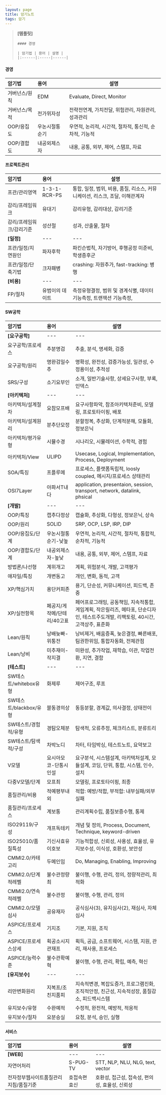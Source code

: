 ```yaml
---
layout: page
title: 암기노트
tags: 암기
---
```


> **[템플릿]**  
> ```
> #### 경영
> 
> | 암기법 | 용어 | 설명 |
> |:------|:-----|------|
> ```


#### 경영

| 암기법 | 용어 | 설명 |
|:-----|:-----|-----|
| 거버넌스/원칙 | EDM | Evaluate, Direct, Monitor |
| 거버넌스/목적 | 전가위자성 | 전략전연계, 가치전달, 위험관리, 자원관리, 성과관리 |
| OOP/응집도 | 우논시절통순기 | 우연적, 논리적, 시간적, 절차적, 통신적, 순차적, 기능적 |
| OOP/결합도 | 내공외제스자 | 내용, 공통, 외부, 제어, 스탬프, 자료 |


#### 프로젝트관리

| 암기법 | 용어 | 설명 |
|:-----|:-----|-----|
| 프관/관리영역 | 1-3-1-RCR-PS | 통합, 일정, 범위, 비용, 품질, 리소스, 커뮤니케이션, 리스크, 조달, 이해관계자 |
| 감리/프레임워크 | 유대기 | 감리유형, 감리대상, 감리기준 |
| 감리/프레임워크/감리기준 | 성산절 | 성과, 산출물, 절차 |
| **[일정]** | --- | --- |
| 프관/일정/지연원인 | 파자후학 | 파킨슨법칙, 자기방어, 후행공정 미준비, 학생증후군 |
| 프관/일정/단축기법 | 크자패병 | crashing: 자원추가, fast-tracking: 병행 |
| **[비용]** | --- | --- |
| FP/절차 | 유범이의 데이트  | 측정유형결정, 범위 및 경계식별, 데이터 기능측정, 트랜잭션 기능측정,  |

#### SW공학

| 암기법 | 용어 | 설명 |
|:-----|:-----|-----|
| **[요구공학]** | --- | --- |
| 요구공학/프로세스 | 추분명검 | 추출, 분석, 명세화, 검증 |
| 요구공학/원리 | 명완검일수추 | 명확성, 완전성, 검증가능성, 일관성, 수정용이성, 추적성 |
| SRS/구성 | 소기요부인 | 소개, 일반기술사항, 상세요구사항, 부록, 인덱스 |
| **[아키텍처]** | --- | --- |
| 아키텍처/설계절차 | 요참모프배 | 요구사항파악, 참조아키텍처준비, 모델링, 프로토타이핑, 배포 |
| 아키텍처/설계원리 | 분추단모정 | 분할정복, 추상화, 단계적분해, 모듈화, 정보은닉 |
| 아키텍처/평가유형 | 시뮬수경 | 시나리오, 시뮬레이션, 수학적, 경험 |
| 아키텍처/View | ULIPD | Usecase, Logical, Implementation, Process, Deployment |
| SOA/특징 | 프플루메 | 프로세스, 플랫폼독립적, loosly coupled, 메시지/프로세스 상태관리 |
| OSI7Layer | 아파서T내다 | application, presentaion, session, transport, network, datalink, phsical |
| **[개발]** | --- | --- |
| OOP/특징 | 캡추다정상 | 캡슐화, 추상화, 다형성, 정보은닉, 상속 |
| OOP/원리 | SOLID | SRP, OCP, LSP, IRP, DIP |
| OOP/응집도/단계 | 우논시절통순기-낮높 | 우연적, 논리적, 시간적, 절차적, 통합적, 순차적, 기능적 |
| OOP/결합도/단계 | 내공외제스자-높낮 | 내용, 공통, 외부, 제어, 스템프, 자료 |
| 방법론/나선형 | 계위개고 | 계획, 위험분석, 개발, 고객평가 |
| 애자일/특징 | 개변동고 | 개인, 변화, 동적, 고객 |
| XP/핵심가치 | 용단커피존 | 용기, 단순성, 커뮤니케이션, 피드백, 존중 |
| XP/실천항목 | 페공지/게작메/단테리/40고표 | 페어프로그래밍, 공동책임, 지속적통합, 게임계획, 작은릴리즈, 메타포, 단순디자인, 테스트주도개발, 리팩토링, 40시간, 고객상주, 표준화 |
| Lean/원칙 | 낭배늦빠-위통전 | 낭비제거, 배움증폭, 늦은결정, 빠른배포, 팀권한위임, 통합자동화, 전체관점 |
| Lean/낭비 | 미추재이-작지결 | 미완성, 추가작업, 재학습, 이관, 작업전환, 지연, 결함 |
| **[테스트]** | --- | --- |
| SW테스트/whitebox유형 | 화제루 | 제어구조, 루프 |
| SW테스트/blackbox/유형 | 블동경의상 | 동등분할, 경계값, 의사결정, 상태전이 |
| SW테스트/경험적/유형 | 경탐오체분 | 탐색적, 오류추정, 체크리스트, 분류트리 |
| SW테스트/탐색적/구성 | 차박노디 | 차터, 타임박싱, 테스트노트, 요약보고 |
| V모델 | 요시아모코-단통시인설 | 요구분석, 시스템설계, 아키텍처설계, 모듈설계, 코딩, 단위, 통합, 시스템, 인수, 설치 |
| 다중V모델/단계 | 모프최 | 모델링, 프로토타이핑, 최종 |
| 품질관리/비용 | 적예평부내외 | 적합: 예방/적합, 부적합: 내부실패/외부실패 |
| 품질관리/프로세스 | 계보통 | 관리계획수립, 품질보증수행, 통제 |
| ISO29119/구성 | 개프독테키 | 개념 및 정의, Process, Document, Technique, keyword-driven |
| ISO25010/품질특성 | 기신사효유이호보 | 기능적합성, 신뢰성, 사용성, 효율성, 유지보수성, 이식성, 호환성, 보안성 |
| CMMI2.0/카테고리 | 두메인임 | Do, Managing, Enabling, Improving |
| CMMI2.0/단계적레벨 | 불수관정량최 | 불이행, 수행, 관리, 정의, 정량적관리, 최적화 |
| CMMI2.0/연속적레벨 | 불수관정 | 불이행, 수행, 관리, 정의 |
| CMMI2.0/모델심사 | 공유재자 | 공식심사(3), 유지심사(2), 재심사, 자체심사 |
| ASPICE/프로세스 | 기지조 | 기본, 지원, 조직 |
| ASPICE/프로세스상세 | 획공소시지관재프 | 획득, 공급, 소프트웨어, 시스템, 지원, 관리, 재사용, 프로세스 |
| ASPICE/능력수준 | 불수관확예혁 | 불이행, 수행, 관리, 확립, 예측, 혁신 |
| **[유지보수]** | --- | --- |
| 리만변화원리 | 지복프/조친지품피 | 지속적변경, 복잡도증가, 프로그램진화, 조직적안정, 친근성, 지속적성장, 품질감소, 피드백시스템 |
| 유지보수/유형 | 수완예적 | 수정적, 완전적, 예방적, 적응적 |
| 유지보수/절차 | 요분승실 | 요청, 분석, 승인, 실행 |


#### 서비스  

| 암기법 | 용어 | 설명 |
|:-----|:-----|-----|
| **[WEB]** | --- | --- |
| 자연어처리 | S-PUG-TV | STT, NLP, NLU, NLG, text, vector |
| 전자정부웹사이트품질관리지침/품질기준 | 호접속편효신 | 호환성, 접근성, 접속성, 편의성, 효율성, 신뢰성 |
